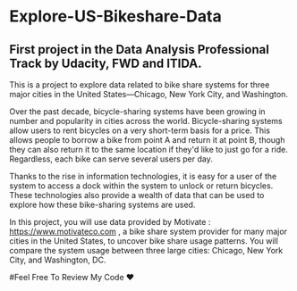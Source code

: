 # Explore-US-Bikeshare-Data
First project in the Data Analysis Professional Track by Udacity, FWD and ITIDA.
  -
This is a project to explore data related to bike share systems for three major cities in the United States—Chicago, New York City, and Washington.

Over the past decade, bicycle-sharing systems have been growing in number and popularity in cities across the world. Bicycle-sharing systems allow users to rent bicycles on a very short-term basis for a price. This allows people to borrow a bike from point A and return it at point B, though they can also return it to the same location if they'd like to just go for a ride. Regardless, each bike can serve several users per day.

Thanks to the rise in information technologies, it is easy for a user of the system to access a dock within the system to unlock or return bicycles. These technologies also provide a wealth of data that can be used to explore how these bike-sharing systems are used.

In this project, you will use data provided by Motivate : https://www.motivateco.com , a bike share system provider for many major cities in the United States, to uncover bike share usage patterns. You will compare the system usage between three large cities: Chicago, New York City, and Washington, DC.

#Feel Free To Review My Code ❤️
